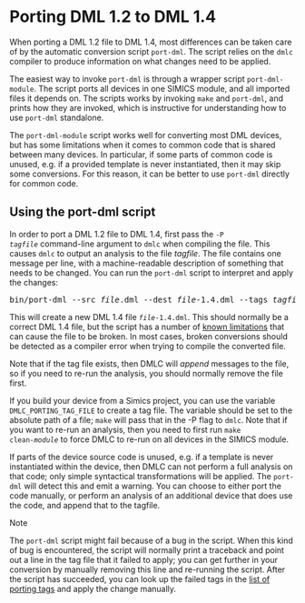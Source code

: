 <!--
  © 2021 Intel Corporation
  SPDX-License-Identifier: MPL-2.0
-->

# Porting DML 1.2 to DML 1.4
When porting a DML 1.2 file to DML 1.4, most differences can be taken
care of by the automatic conversion script `port-dml`. The
script relies on the `dmlc` compiler to produce information on
what changes need to be applied.

The easiest way to invoke `port-dml` is through a wrapper
script `port-dml-module`. The script ports all devices in one
SIMICS module, and all imported files it depends on. The scripts works by
invoking `make` and `port-dml`, and prints how they are invoked, which
is instructive for understanding how to use `port-dml`
standalone.

The `port-dml-module` script works well for converting most DML
devices, but has some limitations when it comes to common code that is
shared between many devices. In particular, if some parts of common
code is unused, e.g. if a provided template is never instantiated,
then it may skip some conversions. For this reason, it can be better
to use `port-dml` directly for common code.



## Using the port-dml script
In order to port a DML 1.2 file to DML 1.4, first pass the <code>-P
<em>tagfile</em></code> command-line argument to `dmlc` when compiling
the file. This causes `dmlc` to output an analysis to the file
*tagfile*. The file contains one message per line, with a
machine-readable description of something that needs to be
changed. You can run the `port-dml` script to interpret and apply the
changes:

<pre>
bin/port-dml --src <em>file</em>.dml --dest <em>file</em>-1.4.dml --tags <em>tagfile</em>
</pre>

This will create a new DML 1.4 file
<code><em>file</em>-1.4.dml</code>. This should normally be a correct
DML 1.4 file, but the script has a number of [known
limitations](changes-manual.html) that can cause the file to be
broken. In most cases, broken conversions should be detected as a
compiler error when trying to compile the converted file.

Note that if the tag file exists, then DMLC will *append*
messages to the file, so if you need to re-run the analysis, you
should normally remove the file first.

If you build your device from a Simics project, you can use the variable
`DMLC_PORTING_TAG_FILE` to create a tag file. The variable should
be set to the absolute path of a file; `make` will pass that in the
-P flag to `dmlc`. Note that if you want to re-run an analysis,
then you need to first run <code>make clean-<em>module</em></code> to force
DMLC to re-run on all devices in the SIMICS module.

If parts of the device source code is unused, e.g. if a template is
never instantiated within the device, then DMLC can not perform a full
analysis on that code; only simple syntactical transformations will be
applied. The `port-dml` will detect this and emit a warning.
You can choose to either port the code manually, or perform an analysis of
an additional device that does use the code, and append that to the tagfile.

> [!NOTE]
> The `port-dml` script might fail because of a bug in the
> script. When this kind of bug is encountered, the script will normally
> print a traceback and point out a line in the tag file that it failed
> to apply; you can get further in your conversion by manually removing
> this line and re-running the script. After the script has succeeded,
> you can look up the failed tags in the [list of porting
> tags](changes-auto.html) and apply the change manually.

</div>

